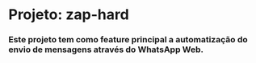 # Projeto: zap-hard

### Este projeto tem como feature principal a automatização do envio de mensagens através do WhatsApp Web.
